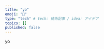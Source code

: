 ```yaml
---
title: "yo"
emoji: "🕌"
type: "tech" # tech: 技術記事 / idea: アイデア
topics: []
published: false
---
```


yo